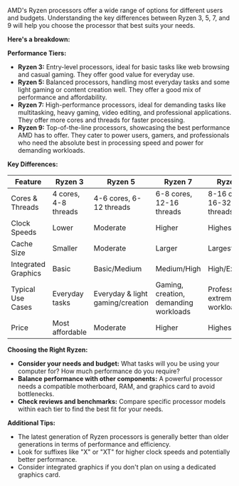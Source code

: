 AMD's Ryzen processors offer a wide range of options for different users and budgets. Understanding the key differences between Ryzen 3, 5, 7, and 9 will help you choose the processor that best suits your needs.

**Here's a breakdown:**

**Performance Tiers:**

- **Ryzen 3:** Entry-level processors, ideal for basic tasks like web browsing  and casual gaming. They offer good value for everyday use.
- **Ryzen 5:** Balanced processors, handling most everyday tasks and some light gaming or content creation well. They offer a good mix of performance and affordability.
- **Ryzen 7:** High-performance processors, ideal for demanding tasks like multitasking, heavy gaming, video editing, and professional applications. They offer more cores and threads for faster processing.
- **Ryzen 9:** Top-of-the-line processors, showcasing the best performance AMD has to offer. They cater to power users, gamers, and professionals who need the absolute best in processing speed and power for demanding workloads.

**Key Differences:**

|Feature|Ryzen 3|Ryzen 5|Ryzen 7|Ryzen 9|
|---|---|---|---|---|
|Cores & Threads|4 cores, 4-8 threads|4-6 cores, 6-12 threads|6-8 cores, 12-16 threads|8-16 cores, 16-32 threads|
|Clock Speeds|Lower|Moderate|Higher|Highest|
|Cache Size|Smaller|Moderate|Larger|Largest|
|Integrated Graphics|Basic|Basic/Medium|Medium/High|High/Extreme|
|Typical Use Cases|Everyday tasks|Everyday & light gaming/creation|Gaming, creation, demanding workloads|Professional, extreme workloads|
|Price|Most affordable|Moderate|Higher|Highest|

**Choosing the Right Ryzen:**

- **Consider your needs and budget:** What tasks will you be using your computer for? How much performance do you require?
- **Balance performance with other components:** A powerful processor needs a compatible motherboard, RAM, and graphics card to avoid bottlenecks.
- **Check reviews and benchmarks:** Compare specific processor models within each tier to find the best fit for your needs.

**Additional Tips:**

- The latest generation of Ryzen processors is generally better than older generations in terms of performance and efficiency.
- Look for suffixes like "X" or "XT" for higher clock speeds and potentially better performance.
- Consider integrated graphics if you don't plan on using a dedicated graphics card.